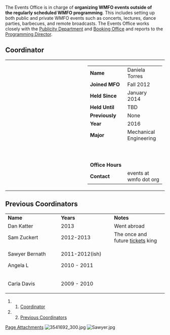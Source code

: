 The Events Office is in charge of **organizing WMFO events outside of the regularly scheduled WMFO programming**. This includes setting up both public and private WMFO events such as concerts, lectures, dance parties, barbecues, and remote broadcasts. The Events Office works closely with the [Publicity Department](https://wiki.wmfo.org/About_WMFO/Executive_Board/Publicity_Dept. "Publicity Dept.") and [Booking Office](https://wiki.wmfo.org/About_WMFO/Executive_Board/Music_Dept./Booking_Office "Booking Office") and reports to the [Programming Director](https://wiki.wmfo.org/About_WMFO/Executive_Board/Programming_Dept. "Programming Dept.").

Coordinator
-----------

<table>
<col width="50%" />
<col width="50%" />
<tbody>
<tr class="odd">
<td align="left"> </td>
<td align="left"><table>
<col width="50%" />
<col width="50%" />
<tbody>
<tr class="odd">
<td align="left"><strong>Name</strong></td>
<td align="left">Daniela Torres</td>
</tr>
<tr class="even">
<td align="left"><strong>Joined MFO</strong></td>
<td align="left">Fall 2012</td>
</tr>
<tr class="odd">
<td align="left"><strong>Held Since</strong></td>
<td align="left">January 2014</td>
</tr>
<tr class="even">
<td align="left"><strong>Held Until</strong></td>
<td align="left">TBD</td>
</tr>
<tr class="odd">
<td align="left"><strong>Previously</strong></td>
<td align="left">None</td>
</tr>
<tr class="even">
<td align="left"><strong>Year</strong></td>
<td align="left">2016</td>
</tr>
<tr class="odd">
<td align="left"><strong>Major</strong></td>
<td align="left">Mechanical Engineering</td>
</tr>
<tr class="even">
<td align="left"><p> </p></td>
<td align="left"> </td>
</tr>
<tr class="odd">
<td align="left"><strong>Office Hours</strong></td>
<td align="left"> </td>
</tr>
<tr class="even">
<td align="left"><strong>Contact</strong></td>
<td align="left"><script type="text/javascript">
<!--
h='&#x77;&#x6d;&#102;&#x6f;&#46;&#x6f;&#114;&#x67;';a='&#64;';n='&#x65;&#118;&#x65;&#110;&#116;&#x73;';e=n+a+h;
document.write('<a h'+'ref'+'="ma'+'ilto'+':'+e+'">'+e+'<\/'+'a'+'>');
// -->
</script><noscript>&#x65;&#118;&#x65;&#110;&#116;&#x73;&#32;&#x61;&#116;&#32;&#x77;&#x6d;&#102;&#x6f;&#32;&#100;&#x6f;&#116;&#32;&#x6f;&#114;&#x67;</noscript></td>
</tr>
</tbody>
</table></td>
</tr>
</tbody>
</table>

Previous Coordinators
---------------------

<table>
<col width="33%" />
<col width="33%" />
<col width="33%" />
<tbody>
<tr class="odd">
<td align="left"><strong>Name</strong></td>
<td align="left"><strong>Years</strong></td>
<td align="left"><strong>Notes</strong></td>
</tr>
<tr class="even">
<td align="left">Dan Katter</td>
<td align="left">2013</td>
<td align="left">Went abroad</td>
</tr>
<tr class="odd">
<td align="left">Sam Zuckert</td>
<td align="left">2012-2013</td>
<td align="left">The once and future <a href="https://wiki.wmfo.org/About_WMFO/Executive_Board/Music_Dept./Tickets_Office" title="Tickets Office">tickets</a> king</td>
</tr>
<tr class="even">
<td align="left"><p>Sawyer Bernath</p>
<p>Angela L</p></td>
<td align="left"><p>2011-2012(ish)</p>
<p>2010 - 2011</p></td>
<td align="left"> </td>
</tr>
<tr class="odd">
<td align="left"><p>Carla Davis</p></td>
<td align="left">2009 - 2010</td>
<td align="left"> </td>
</tr>
</tbody>
</table>

1.  1. [Coordinator](#Coordinator)
2.  2. [Previous Coordinators](#Previous_Coordinators)

[Page Attachments](https://wiki-files.wmfo.org/About_WMFO/Executive_Board/Publicity_Dept./Events_Office)
![3541692_300.jpg](https://wiki-files.wmfo.org/About_WMFO/Executive_Board/Publicity_Dept./Events_Office/3541692_300.jpg)
![Sawyer.jpg](https://wiki-files.wmfo.org/About_WMFO/Executive_Board/Publicity_Dept./Events_Office/Sawyer.jpg)
